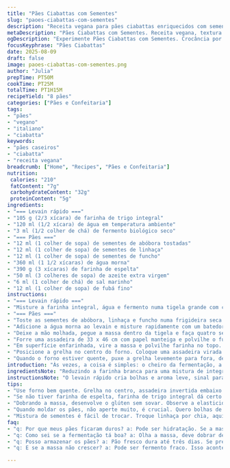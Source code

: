 ```yaml
---
title: "Pães Ciabattas com Sementes"
slug: "paoes-ciabattas-com-sementes"
description: "Receita vegana para pães ciabattas enriquecidos com sementes variadas. Usa fermentação rápida com farinha integral e farinha de espelta. A textura é crocante por fora e macia por dentro, com aroma tostado das sementes de abóbora e linhaça. Cuidado com a hidratação da massa para evitar pães duros. O processo de dobrar a massa durante a fermentação cria estrutura sem amassar demais. Ideal para lanches, bruschettas ou acompanhamento de saladas. Sem glúten nem ovos, fácil de adaptar com farinha gluten free. Aprende a reconhecer ponto de fermentação pelo volume e aparência da massa para evitar colapso ou massa pesada."
metaDescription: "Pães Ciabattas com Sementes. Receita vegana, textura crocante e macia. Sementes de abóbora e funcho adicionam sabor."
ogDescription: "Experimente Pães Ciabattas com Sementes. Crocância por fora e maciez por dentro. Perfeitos para refeições diversas."
focusKeyphrase: "Pães Ciabattas"
date: 2025-08-09
draft: false
image: paoes-ciabattas-com-sementes.png
author: "Julia"
prepTime: PT50M
cookTime: PT25M
totalTime: PT1H15M
recipeYield: "8 pães"
categories: ["Pães e Confeitaria"]
tags:
- "pães"
- "vegano"
- "italiano"
- "ciabatta"
keywords:
- "pães caseiros"
- "ciabatta"
- "receita vegana"
breadcrumb: ["Home", "Recipes", "Pães e Confeitaria"]
nutrition: 
 calories: "210"
 fatContent: "7g"
 carbohydrateContent: "32g"
 proteinContent: "5g"
ingredients:
- "=== Levain rápido ==="
- "105 g (2/3 xícara) de farinha de trigo integral"
- "120 ml (1/2 xícara) de água em temperatura ambiente"
- "3 ml (1/2 colher de chá) de fermento biológico seco"
- "=== Pães ==="
- "12 ml (1 colher de sopa) de sementes de abóbora tostadas"
- "12 ml (1 colher de sopa) de sementes de linhaça"
- "12 ml (1 colher de sopa) de sementes de funcho"
- "360 ml (1 1/2 xícaras) de água morna"
- "390 g (3 xícaras) de farinha de espelta"
- "50 ml (3 colheres de sopa) de azeite extra virgem"
- "6 ml (1 colher de chá) de sal marinho"
- "12 ml (1 colher de sopa) de fubá fino"
instructions:
- "=== Levain rápido ==="
- "Misture a farinha integral, água e fermento numa tigela grande com colher de pau até ficar uniforme. Cubra com pano úmido e deixe fermentando em temperatura ambiente cerca de 1h40, até dobrar de volume. Observe as bolhas na superfície e aroma levemente ácido para saber se está no ponto."
- "=== Pães ==="
- "Toste as sementes de abóbora, linhaça e funcho numa frigideira seca por 2 minutos até começarem a soltar aroma. Reserve."
- "Adicione a água morna ao levain e misture rapidamente com um batedor para dissolver o máximo possível, vai sobrar alguns grumos. Junte a farinha de espelta, azeite e sal. Mexa até homogêneo, uns 3 minutos, com pá ou colher de pau. Incorpore as sementes tostadas e misture delicadamente. Cubra e deixe descansar 35 minutos — a massa vai começar a criar bolhas e fica mais elástica."
- "Deixe a mão molhada, pegue a massa dentro da tigela e faça quatro séries de esticar e dobrar, girando a tigela 90 graus a cada vez, ajudando a desenvolver o glúten sem sovar. Cubra e deixe fermentando entre 1h50 e 2 horas em temperatura ambiente ou refrigerado por uma noite para sabor mais complexo."
- "Forre uma assadeira de 33 x 46 cm com papel manteiga e polvilhe o fubá para evitar que grude no fundo."
- "Em superfície enfarinhada, vire a massa e polvilhe farinha no topo. Com mãos enfarinhadas, puxe e espalhe a massa formando retângulo de aproximadamente 48 x 33 cm, sem apertar para manter as bolsinhas de ar. Dobre as bordas longas uma sobre a outra para formar um cilindro comprido. Corte em 8 pedaços iguais com estilete ou faca afiada. Disponha os pedaços na assadeira deixando espaço entre eles, polvilhe um pouco de farinha e cubra com pano limpo. Deixe descansar mais 40 minutos, a massa deve crescer mas não explodir."
- "Posicione a grelha no centro do forno. Coloque uma assadeira virada ao contrário na grelha (vai criar vapor na cocção). Preaqueça o forno a 255 °C."
- "Quando o forno estiver quente, puxe a grelha levemente para fora, deslize cuidadosamente o papel manteiga com os pães para a assadeira quente, reposicione a grelha e feche a porta. Abaixe a temperatura para 235 °C. Asse por 22 a 27 minutos até a crosta ficar dourada e firme. O som do pão batendo com a colher indica se está oco e bem assado. Retire para esfriar sobre grade para manter crocância."
introduction: "Às vezes, a coisa é simples: o cheiro da fermentação, a textura da massa pegajosa e a crocância da casca. Fazendo ciabatta com sementes, descobri que trocar metade da farinha branca por espelta e a integral no levain muda tudo. A espelta traz aquele aroma levemente adocicado, textura mais macia, sem perder a estrutura, sabe? Confesso que já errei o ponto de fermentação, hora é pouco, a massa murcha; hora demais, ela desanda e perde leveza. Mesmo assim, vale cada minuto esperando a bola crescer na tigela. O toque das sementes traz crocância e aroma que espalha na casa. Essa massa pede paciência, mas também um olho atento aos sinais — o volume, o cheiro, a firmeza na hora de cortar. O forno a 235 graus, uma assadeira quente embaixo pra criar vapor. Dica: não subestime a força do papel manteiga e do fubá, ajudam a não grudar e a dar acabamento rústico. Usar uma mão molhada pra esticar a massa evita sujeira e desperdício — truque que me salvou da última vez que fiz."
ingredientsNote: "Reduzindo a farinha branca para uma mistura de integral e espelta, ganhei sabor e textura diferentes. O levain rápido é uma mistura de farinha integral com fermento seco que agiliza o processo, mas dá o toque de fermentação natural. Sementes variadas, em vez das tradicionais de sésamo e papoula, são chave — abóbora, linhaça e funcho tostados oferecem sabor e crocância. Para quem não tem fubá, farinha de arroz ou uma pitada de farinha de milho fina substituem sem perder a textura crocante na base. O azeite deve ser extra virgem para aroma e umidade na massa, evitando ressecamento da casca. Sal marinho dá sabor e ajuda na fermentação, nada de exagerar. Água morna ativa o fermento sem matar — um detalhe que muda tudo."
instructionsNote: "O levain rápido cria bolhas e aroma leve, sinal para continuar. O processo de dobrar a massa ajuda a desenvolver o glúten sem sovar demais — fica leve e aerado. A fermentação longa ou de uma noite no frio aprimora o sabor, mas basta a fermentação ambiente para agilizar. Esticar a massa com a mão molhada evita que grude e mantém as bolsas de ar intactas, essenciais pra textura. Os tempos são flexíveis, observe crescimento e textura da massa pra decidir se precisa mais ou menos tempo. O forno precisa estar quente, a assadeira invertida cria vapor que ajuda na crosta fina e crocante. Escute o ‘‘doomp’’ do pão assado batendo pra saber que está na hora de tirar do forno. Deixe esfriar numa grade para manter a crocância sem umidade que amolece. Se o pão grudou na assadeira, use uma espátula fina para tirar sem rasgar."
tips:
- "Use forno bem quente. Grelha no centro, assadeira invertida embaixo. Isso cria vapor, essencial para crosta crocante. Não esquece de baixar a temperatura depois. Batendo o pão escuta-se um som oco — isso é sinal de que tá no ponto."
- "Se não tiver farinha de espelta, farinha de trigo integral dá certo. Mistura mais sabor até. Mas atenta ao ponto de hidratação. Muda textura, pães duros não são o objetivo. Água morna ativa fermento. Cuidado com isso. Anotar temperatura da água é vital."
- "Dobrando a massa, desenvolve o glúten sem sovar. Observe a elasticidade. Fermentação longa no frio garante sabor complexo. Não se preocupe em ter sempre tempo. O crescimento da massa é seu guia. Olhos atentos são chave aqui."
- "Quando moldar os pães, não aperte muito, é crucial. Quero bolhas de ar. Isso traz leveza final. Se a massa grudar, um pouco de farinha na superfície e nas mãos ajuda. Manter a massa em movimento sem apertar faz diferença rápida."
- "Mistura de sementes é fácil de trocar. Troque linhaça por chia, aqui também rola. Fubá, se não tiver, farinha de arroz ou um pouco de milho fina fazem o truque. O importante é a umidade e a leveza no final."
faq:
- "q: Por que meus pães ficaram duros? a: Pode ser hidratação. Se a massa não tiver úmida, seca também fica dura. Verifique a água morna e as farinhas. Trocar a proporção pode ajudar."
- "q: Como sei se a fermentação tá boa? a: Olha a massa, deve dobrar de volume. Bolhas na superfície e aroma levemente ácido são sinais. Se não tiver, talvez precise mais tempo."
- "q: Posso armazenar os pães? a: Pão fresco dura até três dias. Se preferir, congela. Corte em fatias e coloca em saquinho. Assim, focar na crocância na hora de aquecer."
- "q: E se a massa não crescer? a: Pode ser fermento fraco. Isso acontece, não tem problema. Tenta de novo com fermento fresco. Olho no ponto da água também é importante. "

---
```

